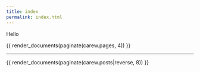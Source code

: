 ```yaml
---
title: index
permalink: index.html
---
```


Hello

{{ render_documents(paginate(carew.pages, 4)) }}

------------------------------------------------------------

{{ render_documents(paginate(carew.posts|reverse, 8)) }}
